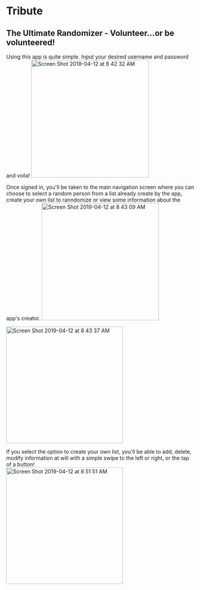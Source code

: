 # Tribute
## The Ultimate Randomizer - Volunteer...or be volunteered!

Using this app is quite simple. Input your desired username and password and voila!
<img width="315" alt="Screen Shot 2019-04-12 at 8 42 32 AM" src="https://user-images.githubusercontent.com/42800271/56045087-87284780-5d0e-11e9-8d5e-27fcbe94570d.png"> 

Once signed in, you'll be taken to the main navigation screen where you can choose to select a random person from a list already create by the app, create your own list to ranndomize or view some information about the app's creator.
<img width="314" alt="Screen Shot 2019-04-12 at 8 43 09 AM" src="https://user-images.githubusercontent.com/42800271/56045088-87284780-5d0e-11e9-94f6-0eb5f1d96933.png">

<img width="312" alt="Screen Shot 2019-04-12 at 8 43 37 AM" src="https://user-images.githubusercontent.com/42800271/56045089-87c0de00-5d0e-11e9-88c0-8968675ebddd.png">  

If you select the option to create your own list, you'll be able to add, delete, modify information at will with a simple swipe to the left or right, or the tap of a button!                                   
<img width="312" alt="Screen Shot 2019-04-12 at 8 51 51 AM" src="https://user-images.githubusercontent.com/42800271/56045090-87c0de00-5d0e-11e9-824e-2c50fab9e762.png">
